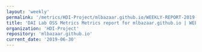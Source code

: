 ```yaml
---
layout: 'weekly'
permalink: '/metrics/HDI-Project/mlbazaar.github.io/WEEKLY-REPORT-2019-06-30'
title: 'DAI Lab OSS Metrics Metrics report for mlbazaar.github.io | WEEKLY-REPORT-2019-06-30'
organization: 'HDI-Project'
repository: 'mlbazaar.github.io'
current_date: '2019-06-30'
---
```


